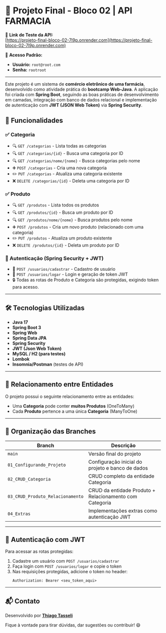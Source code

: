 
# 💊 Projeto Final - Bloco 02 | API FARMACIA

🔗 **Link de Teste da API:**  
[https://projeto-final-bloco-02-7l9p.onrender.com](https://projeto-final-bloco-02-7l9p.onrender.com)

🔐 **Acesso Padrão:**  
- **Usuário:** `root@root.com`  
- **Senha:** `rootroot`

---

Este projeto é um sistema de **comércio eletrônico de uma farmácia**, desenvolvido como atividade prática do **bootcamp Web-Java**. A aplicação foi criada com **Spring Boot**, seguindo as boas práticas de desenvolvimento em camadas, integração com banco de dados relacional e implementação de autenticação com **JWT (JSON Web Token)** via **Spring Security**.

## 🚀 Funcionalidades

### ✅ Categoria
- 🔍 `GET /categorias` - Lista todas as categorias  
- 🔍 `GET /categorias/{id}` - Busca uma categoria por ID  
- 🔍 `GET /categorias/nome/{nome}` - Busca categorias pelo nome  
- ➕ `POST /categorias` - Cria uma nova categoria  
- ✏️ `PUT /categorias` - Atualiza uma categoria existente  
- ❌ `DELETE /categorias/{id}` - Deleta uma categoria por ID  

### ✅ Produto
- 🔍 `GET /produtos` - Lista todos os produtos  
- 🔍 `GET /produtos/{id}` - Busca um produto por ID  
- 🔍 `GET /produtos/nome/{nome}` - Busca produtos pelo nome  
- ➕ `POST /produtos` - Cria um novo produto (relacionado com uma categoria)  
- ✏️ `PUT /produtos` - Atualiza um produto existente  
- ❌ `DELETE /produtos/{id}` - Deleta um produto por ID  

### 🔐 Autenticação (Spring Security + JWT)
- 👤 `POST /usuarios/cadastrar` - Cadastro de usuário  
- 🔑 `POST /usuarios/logar` - Login e geração de token JWT  
- 🔒 Todas as rotas de Produto e Categoria são protegidas, exigindo token para acesso.

---

## 🛠 Tecnologias Utilizadas

- **Java 17**  
- **Spring Boot 3**  
- **Spring Web**  
- **Spring Data JPA**  
- **Spring Security**  
- **JWT (Json Web Token)**  
- **MySQL / H2 (para testes)**  
- **Lombok**  
- **Insomnia/Postman** (testes de API)

---

## 🔗 Relacionamento entre Entidades

O projeto possui o seguinte relacionamento entre as entidades:

- Uma **Categoria** pode conter **muitos Produtos** (OneToMany)  
- Cada **Produto** pertence a uma única **Categoria** (ManyToOne)

---

## 📁 Organização das Branches

| Branch | Descrição |
|--------|-----------|
| `main` | Versão final do projeto |
| `01_Configurando_Projeto` | Configuração inicial do projeto e banco de dados |
| `02_CRUD_Categoria` | CRUD completo da entidade Categoria |
| `03_CRUD_Produto_Relacionamento` | CRUD da entidade Produto + Relacionamento com Categoria |
| `04_Extras` | Implementações extras como autenticação JWT |

---

## 🔐 Autenticação com JWT

Para acessar as rotas protegidas:

1. Cadastre um usuário com `POST /usuarios/cadastrar`  
2. Faça login com `POST /usuarios/logar` e copie o token  
3. Nas requisições protegidas, adicione o token no header:  
   ```
   Authorization: Bearer <seu_token_aqui>
   ```

---

## 📬 Contato

Desenvolvido por [**Thiago Tasseli**](https://github.com/tasselii)

Fique à vontade para tirar dúvidas, dar sugestões ou contribuir! 😄
